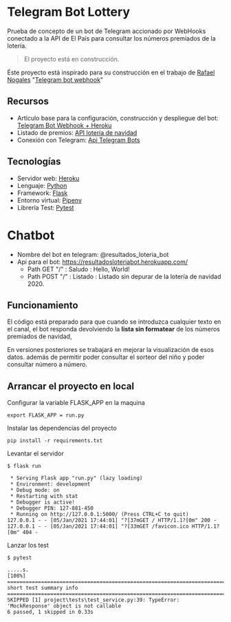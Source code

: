 # Telegram Bot Lottery

Prueba de concepto de un bot de Telegram accionado por WebHooks conectado a la API de El País para consultar los números premiados de la lotería.

> El proyecto está en construcción.

Éste proyecto está inspirado para su construcción en el trabajo de [Rafael Nogales](https://github.com/RNogales94) "[Telegram bot webhook](https://github.com/RNogales94/Telegram-Bot-Heroku-Webhook-For-Medium-)"

## Recursos
- Artículo base para la configuración, construcción y despliegue del bot: [Telegram Bot Webhook + Heroku](https://planetachatbot.com/telegram-bot-webhook-heroku-fa53c5d72081)
- Listado de premios: [API lotería de navidad](https://servicios.elpais.com/sorteos/loteria-navidad/api/)
- Conexión con Telegram: [Api Telegram Bots](https://core.telegram.org/bots)

## Tecnologías
- Servidor web: [Heroku](https://dashboard.heroku.com/)
- Lenguaje: [Python](https://www.python.org/)
- Framework: [Flask](https://flask.palletsprojects.com/en/1.1.x/)
- Entorno virtual: [Pipenv](https://pipenv-es.readthedocs.io/es/latest/)
- Librería Test: [Pytest](https://docs.pytest.org/en/stable/)

# Chatbot
- Nombre del bot en telegram: @resultados_loteria_bot
- Api para el bot: https://resultadosloteriabot.herokuapp.com/
    - Path GET "/" : Saludo : Hello, World!
    - Path POST "/" : Listado : Listado sin depurar de la lotería de navidad 2020.

## Funcionamiento
El código está preparado para que cuando se introduzca cualquier texto en el canal, 
el bot responda devolviendo la **lista sin formatear** de los números premiados de navidad,

En versiones posteriores se trabajará en mejorar la visualización de esos datos.
además de permitir poder consultar el sorteor del niño y poder consultar número a número.

## Arrancar el proyecto en local
Configurar la variable FLASK_APP en la maquina
```cmd=
export FLASK_APP = run.py
```

Instalar las dependencias del proyecto
```cmd=
pip install -r requirements.txt
```

Levantar el servidor
```cmd=
$ flask run

 * Serving Flask app "run.py" (lazy loading)
 * Environment: development
 * Debug mode: on
 * Restarting with stat
 * Debugger is active!
 * Debugger PIN: 127-881-450
 * Running on http://127.0.0.1:5000/ (Press CTRL+C to quit)
127.0.0.1 - - [05/Jan/2021 17:44:01] "?[37mGET / HTTP/1.1?[0m" 200 -
127.0.0.1 - - [05/Jan/2021 17:44:01] "?[33mGET /favicon.ico HTTP/1.1?[0m" 404 -

```

Lanzar los test

```cmd=
$ pytest

.....s.                                                                                                                                                                          [100%]
=============================================================================== short test summary info ===============================================================================
SKIPPED [1] project\tests\test_service.py:39: TypeError: 'MockResponse' object is not callable
6 passed, 1 skipped in 0.33s
```